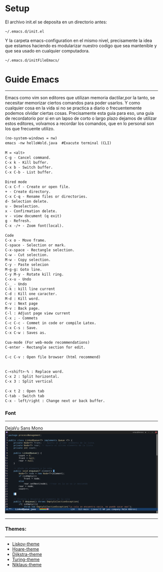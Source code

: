 # Setup
El archivo init.el se deposita en un directorio antes:
~~~
~/.emacs.d/init.el
~~~
Y la carpeta emacs-configuration en el mismo nivel, precisamente la idea que estamos haciendo 
es modularizar nuestro codigo que sea mantenible y que sea usado en cualquier computadora.

~~~
~/.emacs.d/initFileEmacs/
~~~

# Guide Emacs
---
Emacs como vim son editores que utilizan memoria dactilar,por la tanto, se necesitar memorizar ciertos comandos para poder usarlos. Y como cualquier cosa en la vida si no se practica a diario o frecuentemente podemos olvidar ciertas cosas. Precisamente esta guia para eso, una guia de recordatorio por si en un lapso de corto o largo plazo dejamos de utilizar estos editores, volvamos a recordar los comandos, que en lo personal son los que frecuente utilizo.

~~~
(no-system-windows = nw)
emacs -nw helloWold.java  #Exacute terminal (CLI)

M = <alt>
C-g - Cancel command.
C-x k - Kill buffer.
C-x b - Switch buffer.
C-x C-b - List buffer.

Dired mode
C-x C-f - Create or open file.
+ - Create directory.
C-x C-q - Rename files or directories.
d- Selection delete.
u - Deselection.
x - Confirmation delete.
v - view document (q exit)
g - Refresh.
C-x -/+ - Zoom font(local).

Code 
C-x o - Move frame.
C-space - Selection or mark.
C-x-space - Rectangle selection.
C-w - Cut selection.
M-w - Copy selection.
C-y - Paste selecion
M-g-g: Goto line.
C-y M-y - Rotate kill ring.
C-x-u - Undo
C-_ - Undo 
C-k : kill line current
C-d : Kill one caracter.
M-d : Kill word.
C-v : Next page
M-v : Back page.
C-l : Adjust page view current
C-x ; - Commets
C-c C-c - Commet in code or compile Latex.
C-x C-s : Save.
C-x C-w : Saves as.

Cua-mode (For web-mode recommendations)
C-enter - Rectangle section for edit.

C-c C-v : Open file browser (html recommend)


C-<shift>-% : Replace word.
C-x 2 : Split horizontal.
C-x 3 : Split vertical

C-x t 2 : Open tab
C-tab - Switch tab
C-x - left/right : Change next or back buffer.

~~~

### Font
---
DejaVu Sans Mono
![Linked in java](./myThemes/img/FogusPersonalizadoDroidSansMono2.png)

---

### Themes:
---
- [Liskov-theme](https://github.com/GuillermoGAndres/Liskov-theme)
- [Hoare-theme](https://github.com/GuillermoGAndres/Hoare-theme)
- [Dijkstra-theme](https://github.com/GuillermoGAndres/Dijkstra-theme)
- [Turing-theme](https://github.com/GuillermoGAndres/Turing-theme)
- [Niklaus-theme](https://github.com/GuillermoGAndres/Niklaus-theme)
